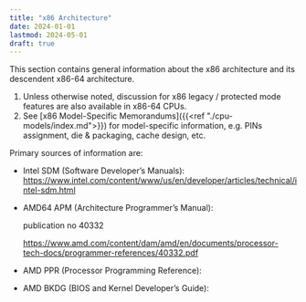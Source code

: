 ```yaml
---
title: "x86 Architecture"
date: 2024-01-01
lastmod: 2024-05-01
draft: true
---
```


This section contains general information about the x86 architecture and its descendent x86-64 architecture.

1. Unless otherwise noted, discussion for x86 legacy / protected mode features are also available in x86-64 CPUs.
2. See [x86 Model-Specific Memorandums]({{<ref "./cpu-models/index.md">}}) for model-specific information, e.g. PINs assignment, die & packaging, cache design, etc.



Primary sources of information are:

- Intel SDM (Software Developer’s Manuals): https://www.intel.com/content/www/us/en/developer/articles/technical/intel-sdm.html
- AMD64 APM (Architecture Programmer’s Manual):

    publication no 40332

    https://www.amd.com/content/dam/amd/en/documents/processor-tech-docs/programmer-references/40332.pdf

- AMD PPR (Processor Programming Reference):
- AMD BKDG (BIOS and Kernel Developer’s Guide): 
